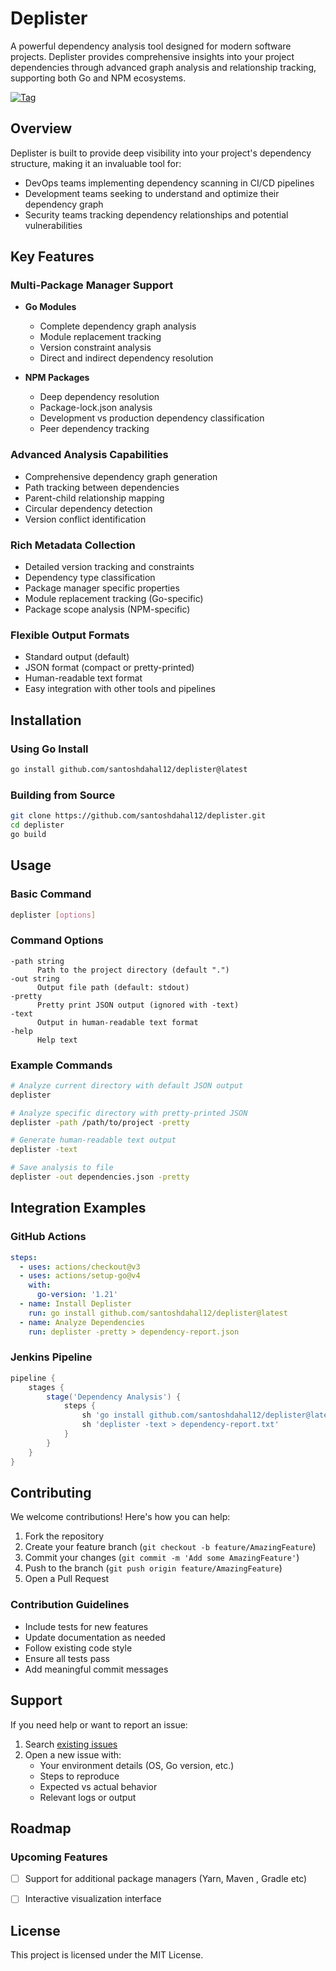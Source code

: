 # Deplister

A powerful dependency analysis tool designed for modern software projects. Deplister provides comprehensive insights into your project dependencies through advanced graph analysis and relationship tracking, supporting both Go and NPM ecosystems.

[![Tag](https://img.shields.io/github/v/tag/santoshdahal12/deplister?include_prereleases)](https://github.com/santoshdahal12/deplister/releases)

## Overview

Deplister is built to provide deep visibility into your project's dependency structure, making it an invaluable tool for:
- DevOps teams implementing dependency scanning in CI/CD pipelines
- Development teams seeking to understand and optimize their dependency graph
- Security teams tracking dependency relationships and potential vulnerabilities

## Key Features

### Multi-Package Manager Support
- **Go Modules**
  - Complete dependency graph analysis
  - Module replacement tracking
  - Version constraint analysis
  - Direct and indirect dependency resolution

- **NPM Packages**
  - Deep dependency resolution
  - Package-lock.json analysis
  - Development vs production dependency classification
  - Peer dependency tracking

### Advanced Analysis Capabilities
- Comprehensive dependency graph generation
- Path tracking between dependencies
- Parent-child relationship mapping
- Circular dependency detection
- Version conflict identification

### Rich Metadata Collection
- Detailed version tracking and constraints
- Dependency type classification
- Package manager specific properties
- Module replacement tracking (Go-specific)
- Package scope analysis (NPM-specific)

### Flexible Output Formats
- Standard output (default)
- JSON format (compact or pretty-printed)
- Human-readable text format
- Easy integration with other tools and pipelines

## Installation

### Using Go Install
```bash
go install github.com/santoshdahal12/deplister@latest
```

### Building from Source
```bash
git clone https://github.com/santoshdahal12/deplister.git
cd deplister
go build
```

## Usage

### Basic Command
```bash
deplister [options] 
```

### Command Options
```
-path string
      Path to the project directory (default ".")
-out string
      Output file path (default: stdout)
-pretty
      Pretty print JSON output (ignored with -text)
-text
      Output in human-readable text format
-help
      Help text
```

### Example Commands
```bash
# Analyze current directory with default JSON output
deplister

# Analyze specific directory with pretty-printed JSON
deplister -path /path/to/project -pretty

# Generate human-readable text output
deplister -text

# Save analysis to file
deplister -out dependencies.json -pretty
```

## Integration Examples

### GitHub Actions
```yaml
steps:
  - uses: actions/checkout@v3
  - uses: actions/setup-go@v4
    with:
      go-version: '1.21'
  - name: Install Deplister
    run: go install github.com/santoshdahal12/deplister@latest
  - name: Analyze Dependencies
    run: deplister -pretty > dependency-report.json
```

### Jenkins Pipeline
```groovy
pipeline {
    stages {
        stage('Dependency Analysis') {
            steps {
                sh 'go install github.com/santoshdahal12/deplister@latest'
                sh 'deplister -text > dependency-report.txt'
            }
        }
    }
}
```

## Contributing

We welcome contributions! Here's how you can help:

1. Fork the repository
2. Create your feature branch (`git checkout -b feature/AmazingFeature`)
3. Commit your changes (`git commit -m 'Add some AmazingFeature'`)
4. Push to the branch (`git push origin feature/AmazingFeature`)
5. Open a Pull Request

### Contribution Guidelines
- Include tests for new features
- Update documentation as needed
- Follow existing code style
- Ensure all tests pass
- Add meaningful commit messages

## Support

If you need help or want to report an issue:

1. Search [existing issues](https://github.com/santoshdahal12/deplister/issues)
2. Open a new issue with:
   - Your environment details (OS, Go version, etc.)
   - Steps to reproduce
   - Expected vs actual behavior
   - Relevant logs or output

## Roadmap

### Upcoming Features
- [ ] Support for additional package managers (Yarn, Maven , Gradle etc)
- [ ] Interactive visualization interface


## License

This project is licensed under the MIT License.
